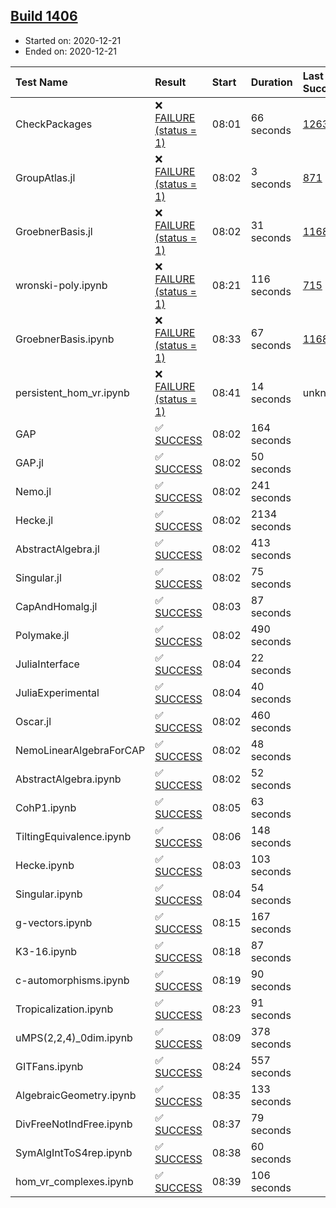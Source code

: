 ## [Build 1406](https://oscarci.mathematik.uni-kl.de/job/oscar-stable/1406/)

* Started on: 2020-12-21
* Ended on: 2020-12-21

| Test Name    | Result | Start | Duration | Last Success | First Failure |
|:-------------|:-------|:------|:---------|:-------------|:--------------|
| CheckPackages | ❌ [FAILURE (status = 1)](https://oscarci.mathematik.uni-kl.de/job/oscar-stable/1406/artifact/logs/build-1406/CheckPackages.log) | 08:01 | 66 seconds | [1263](https://oscarci.mathematik.uni-kl.de/job/oscar-stable/1263/) | [1264](https://oscarci.mathematik.uni-kl.de/job/oscar-stable/1264/) |
| GroupAtlas.jl | ❌ [FAILURE (status = 1)](https://oscarci.mathematik.uni-kl.de/job/oscar-stable/1406/artifact/logs/build-1406/GroupAtlas.jl.log) | 08:02 | 3 seconds | [871](https://oscarci.mathematik.uni-kl.de/job/oscar-stable/871/) | [872](https://oscarci.mathematik.uni-kl.de/job/oscar-stable/872/) |
| GroebnerBasis.jl | ❌ [FAILURE (status = 1)](https://oscarci.mathematik.uni-kl.de/job/oscar-stable/1406/artifact/logs/build-1406/GroebnerBasis.jl.log) | 08:02 | 31 seconds | [1168](https://oscarci.mathematik.uni-kl.de/job/oscar-stable/1168/) | [1169](https://oscarci.mathematik.uni-kl.de/job/oscar-stable/1169/) |
| wronski-poly.ipynb | ❌ [FAILURE (status = 1)](https://oscarci.mathematik.uni-kl.de/job/oscar-stable/1406/artifact/logs/build-1406/wronski-poly.ipynb.log) | 08:21 | 116 seconds | [715](https://oscarci.mathematik.uni-kl.de/job/oscar-stable/715/) | [716](https://oscarci.mathematik.uni-kl.de/job/oscar-stable/716/) |
| GroebnerBasis.ipynb | ❌ [FAILURE (status = 1)](https://oscarci.mathematik.uni-kl.de/job/oscar-stable/1406/artifact/logs/build-1406/GroebnerBasis.ipynb.log) | 08:33 | 67 seconds | [1168](https://oscarci.mathematik.uni-kl.de/job/oscar-stable/1168/) | [1169](https://oscarci.mathematik.uni-kl.de/job/oscar-stable/1169/) |
| persistent_hom_vr.ipynb | ❌ [FAILURE (status = 1)](https://oscarci.mathematik.uni-kl.de/job/oscar-stable/1406/artifact/logs/build-1406/persistent_hom_vr.ipynb.log) | 08:41 | 14 seconds | unknown | unknown |
| GAP | ✅ [SUCCESS](https://oscarci.mathematik.uni-kl.de/job/oscar-stable/1406/artifact/logs/build-1406/GAP.log) | 08:02 | 164 seconds |  |  |
| GAP.jl | ✅ [SUCCESS](https://oscarci.mathematik.uni-kl.de/job/oscar-stable/1406/artifact/logs/build-1406/GAP.jl.log) | 08:02 | 50 seconds |  |  |
| Nemo.jl | ✅ [SUCCESS](https://oscarci.mathematik.uni-kl.de/job/oscar-stable/1406/artifact/logs/build-1406/Nemo.jl.log) | 08:02 | 241 seconds |  |  |
| Hecke.jl | ✅ [SUCCESS](https://oscarci.mathematik.uni-kl.de/job/oscar-stable/1406/artifact/logs/build-1406/Hecke.jl.log) | 08:02 | 2134 seconds |  |  |
| AbstractAlgebra.jl | ✅ [SUCCESS](https://oscarci.mathematik.uni-kl.de/job/oscar-stable/1406/artifact/logs/build-1406/AbstractAlgebra.jl.log) | 08:02 | 413 seconds |  |  |
| Singular.jl | ✅ [SUCCESS](https://oscarci.mathematik.uni-kl.de/job/oscar-stable/1406/artifact/logs/build-1406/Singular.jl.log) | 08:02 | 75 seconds |  |  |
| CapAndHomalg.jl | ✅ [SUCCESS](https://oscarci.mathematik.uni-kl.de/job/oscar-stable/1406/artifact/logs/build-1406/CapAndHomalg.jl.log) | 08:03 | 87 seconds |  |  |
| Polymake.jl | ✅ [SUCCESS](https://oscarci.mathematik.uni-kl.de/job/oscar-stable/1406/artifact/logs/build-1406/Polymake.jl.log) | 08:02 | 490 seconds |  |  |
| JuliaInterface | ✅ [SUCCESS](https://oscarci.mathematik.uni-kl.de/job/oscar-stable/1406/artifact/logs/build-1406/JuliaInterface.log) | 08:04 | 22 seconds |  |  |
| JuliaExperimental | ✅ [SUCCESS](https://oscarci.mathematik.uni-kl.de/job/oscar-stable/1406/artifact/logs/build-1406/JuliaExperimental.log) | 08:04 | 40 seconds |  |  |
| Oscar.jl | ✅ [SUCCESS](https://oscarci.mathematik.uni-kl.de/job/oscar-stable/1406/artifact/logs/build-1406/Oscar.jl.log) | 08:02 | 460 seconds |  |  |
| NemoLinearAlgebraForCAP | ✅ [SUCCESS](https://oscarci.mathematik.uni-kl.de/job/oscar-stable/1406/artifact/logs/build-1406/NemoLinearAlgebraForCAP.log) | 08:02 | 48 seconds |  |  |
| AbstractAlgebra.ipynb | ✅ [SUCCESS](https://oscarci.mathematik.uni-kl.de/job/oscar-stable/1406/artifact/logs/build-1406/AbstractAlgebra.ipynb.log) | 08:02 | 52 seconds |  |  |
| CohP1.ipynb | ✅ [SUCCESS](https://oscarci.mathematik.uni-kl.de/job/oscar-stable/1406/artifact/logs/build-1406/CohP1.ipynb.log) | 08:05 | 63 seconds |  |  |
| TiltingEquivalence.ipynb | ✅ [SUCCESS](https://oscarci.mathematik.uni-kl.de/job/oscar-stable/1406/artifact/logs/build-1406/TiltingEquivalence.ipynb.log) | 08:06 | 148 seconds |  |  |
| Hecke.ipynb | ✅ [SUCCESS](https://oscarci.mathematik.uni-kl.de/job/oscar-stable/1406/artifact/logs/build-1406/Hecke.ipynb.log) | 08:03 | 103 seconds |  |  |
| Singular.ipynb | ✅ [SUCCESS](https://oscarci.mathematik.uni-kl.de/job/oscar-stable/1406/artifact/logs/build-1406/Singular.ipynb.log) | 08:04 | 54 seconds |  |  |
| g-vectors.ipynb | ✅ [SUCCESS](https://oscarci.mathematik.uni-kl.de/job/oscar-stable/1406/artifact/logs/build-1406/g-vectors.ipynb.log) | 08:15 | 167 seconds |  |  |
| K3-16.ipynb | ✅ [SUCCESS](https://oscarci.mathematik.uni-kl.de/job/oscar-stable/1406/artifact/logs/build-1406/K3-16.ipynb.log) | 08:18 | 87 seconds |  |  |
| c-automorphisms.ipynb | ✅ [SUCCESS](https://oscarci.mathematik.uni-kl.de/job/oscar-stable/1406/artifact/logs/build-1406/c-automorphisms.ipynb.log) | 08:19 | 90 seconds |  |  |
| Tropicalization.ipynb | ✅ [SUCCESS](https://oscarci.mathematik.uni-kl.de/job/oscar-stable/1406/artifact/logs/build-1406/Tropicalization.ipynb.log) | 08:23 | 91 seconds |  |  |
| uMPS(2,2,4)_0dim.ipynb | ✅ [SUCCESS](https://oscarci.mathematik.uni-kl.de/job/oscar-stable/1406/artifact/logs/build-1406/uMPS-2-2-4-_0dim.ipynb.log) | 08:09 | 378 seconds |  |  |
| GITFans.ipynb | ✅ [SUCCESS](https://oscarci.mathematik.uni-kl.de/job/oscar-stable/1406/artifact/logs/build-1406/GITFans.ipynb.log) | 08:24 | 557 seconds |  |  |
| AlgebraicGeometry.ipynb | ✅ [SUCCESS](https://oscarci.mathematik.uni-kl.de/job/oscar-stable/1406/artifact/logs/build-1406/AlgebraicGeometry.ipynb.log) | 08:35 | 133 seconds |  |  |
| DivFreeNotIndFree.ipynb | ✅ [SUCCESS](https://oscarci.mathematik.uni-kl.de/job/oscar-stable/1406/artifact/logs/build-1406/DivFreeNotIndFree.ipynb.log) | 08:37 | 79 seconds |  |  |
| SymAlgIntToS4rep.ipynb | ✅ [SUCCESS](https://oscarci.mathematik.uni-kl.de/job/oscar-stable/1406/artifact/logs/build-1406/SymAlgIntToS4rep.ipynb.log) | 08:38 | 60 seconds |  |  |
| hom_vr_complexes.ipynb | ✅ [SUCCESS](https://oscarci.mathematik.uni-kl.de/job/oscar-stable/1406/artifact/logs/build-1406/hom_vr_complexes.ipynb.log) | 08:39 | 106 seconds |  |  |
